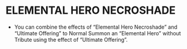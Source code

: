 
# ELEMENTAL HERO NECROSHADE

*   You can combine the effects of “Elemental Hero Necroshade” and “Ultimate Offering” to Normal Summon an “Elemental Hero” without Tribute using the effect of “Ultimate Offering”.

  